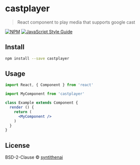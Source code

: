 # castplayer

> React component to play media that supports google cast

[![NPM](https://img.shields.io/npm/v/castplayer.svg)](https://www.npmjs.com/package/castplayer) [![JavaScript Style Guide](https://img.shields.io/badge/code_style-standard-brightgreen.svg)](https://standardjs.com)

## Install

```bash
npm install --save castplayer
```

## Usage

```jsx
import React, { Component } from 'react'

import MyComponent from 'castplayer'

class Example extends Component {
  render () {
    return (
      <MyComponent />
    )
  }
}
```

## License

BSD-2-Clause © [syntithenai](https://github.com/syntithenai)
